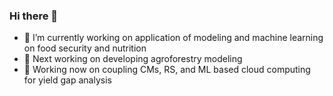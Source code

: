 ### Hi there 👋
- 🔭 I’m currently working on application of modeling and machine learning on food security and nutrition
- 🌱 Next working on developing agroforestry modeling
- 👯 Working now on coupling CMs, RS, and ML based cloud computing for yield gap analysis 

<!--
**DrAhmedKheir/DrAhmedKheir** is a ✨ _special_ ✨ repository because its `README.md` (this file) appears on your GitHub profile.

Here are some ideas to get you started:

- 🔭 I’m currently working on ...
- 🌱 I’m currently learning ...
- 👯 I’m looking to collaborate on ...
- 🤔 I’m looking for help with ...
- 💬 Ask me about ...
- 📫 How to reach me: ...
- 😄 Pronouns: ...
- ⚡ Fun fact: ...
-->
